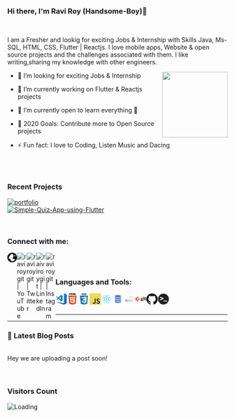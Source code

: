 ### Hi there, I'm Ravi Roy (Handsome-Boy)👋
<br/>

   I am a Fresher and lookig for exciting Jobs & Internship with Skills Java, Ms-SQL, HTML, CSS, Flutter | Reactjs.
   I love mobile apps, Website &  open source projects and the challenges associated with them.
   I like writing,sharing my knowledge with other engineers.

   <img align ="right" src = "https://i.imgur.com/w4pKOQi.jpg" width="150" height="150">

  - 👯 I’m looking for exciting Jobs & Internship
- 🔭 I’m currently working on Flutter & Reactjs projects
- 🌱 I’m currently open to learn everything 🤣

- 🥅 2020 Goals: Contribute more to Open Source projects
- ⚡ Fun fact: I love to Coding, Listen Music and Dacing

<br/>
<br/>

### Recent Projects

[![portfolio](https://github-readme-stats.vercel.app/api/pin/?username=raviroygit&repo=portfolio)](https://github.com/raviroygit/portfolio) 
<br>
[![Simple-Quiz-App-using-Flutter](https://github-readme-stats.vercel.app/api/pin/?username=raviroygit&repo=Simple-Quiz-App-using-Flutter)](https://github.com/raviroygit/Simple-Quiz-App-using-Flutter)

<br>

### Connect with me:

[<img align="left" alt="raviroygit" width="22px" src="https://raw.githubusercontent.com/iconic/open-iconic/master/svg/globe.svg" />
<img align="left" alt="raviroygit | YouTube" width="22px" src="https://cdn.jsdelivr.net/npm/simple-icons@v3/icons/youtube.svg" />][youtube]
[<img align="left" alt=" raviroygit | Twitter" width="22px" src="https://cdn.jsdelivr.net/npm/simple-icons@v3/icons/twitter.svg" />][twitter]
[<img align="left" alt="raiviroygit | LinkedIn" width="22px" src="https://cdn.jsdelivr.net/npm/simple-icons@v3/icons/linkedin.svg" />][linkedin]
[<img align="left" alt="raviroygit | Instagram" width="22px" src="https://cdn.jsdelivr.net/npm/simple-icons@v3/icons/instagram.svg" />][instagram]

<br />
<br/>

### Languages and Tools:

<img align="left" alt="Visual Studio Code" width="26px" src="https://raw.githubusercontent.com/github/explore/80688e429a7d4ef2fca1e82350fe8e3517d3494d/topics/visual-studio-code/visual-studio-code.png" />
<img align="left" alt="HTML5" width="26px" src="https://raw.githubusercontent.com/github/explore/80688e429a7d4ef2fca1e82350fe8e3517d3494d/topics/html/html.png" />
<img align="left" alt="CSS3" width="26px" src="https://raw.githubusercontent.com/github/explore/80688e429a7d4ef2fca1e82350fe8e3517d3494d/topics/css/css.png" />

[<img align="left" alt="JavaScript" width="26px" src="https://raw.githubusercontent.com/github/explore/80688e429a7d4ef2fca1e82350fe8e3517d3494d/topics/javascript/javascript.png" />][jsplaylist]
[<img align="left" alt="React" width="26px" src="https://raw.githubusercontent.com/github/explore/80688e429a7d4ef2fca1e82350fe8e3517d3494d/topics/react/react.png" />][reactplaylist]
<!--[<img align="left" alt="Gatsby" width="26px" src="https://raw.githubusercontent.com/github/explore/e94815998e4e0713912fed477a1f346ec04c3da2/topics/gatsby/gatsby.png" />][webdevplaylist]
[<img align="left" alt="GraphQL" width="26px" src="https://raw.githubusercontent.com/github/explore/80688e429a7d4ef2fca1e82350fe8e3517d3494d/topics/graphql/graphql.png" />][webdevplaylist]
[<img align="left" alt="Node.js" width="26px" src="https://raw.githubusercontent.com/github/explore/80688e429a7d4ef2fca1e82350fe8e3517d3494d/topics/nodejs/nodejs.png" />][webdevplaylist]
[<img align="left" alt="Deno" width="26px" src="https://raw.githubusercontent.com/github/explore/361e2821e2dea67711cde99c9c40ed357061cf27/topics/deno/deno.png" />][webdevplaylist]-->
[<img align="left" alt="SQL" width="26px" src="https://raw.githubusercontent.com/github/explore/80688e429a7d4ef2fca1e82350fe8e3517d3494d/topics/sql/sql.png" />][webdevplaylist]
[<img align="left" alt="MySQL" width="26px" src="https://raw.githubusercontent.com/github/explore/80688e429a7d4ef2fca1e82350fe8e3517d3494d/topics/mysql/mysql.png" />][webdevplaylist]
<!--[<img align="left" alt="MongoDB" width="26px" src="https://raw.githubusercontent.com/github/explore/80688e429a7d4ef2fca1e82350fe8e3517d3494d/topics/mongodb/mongodb.png" />][webdevplaylist]-->
[<img align="left" alt="Git" width="26px" src="https://raw.githubusercontent.com/github/explore/80688e429a7d4ef2fca1e82350fe8e3517d3494d/topics/git/git.png" />][webdevplaylist]
[<img align="left" alt="GitHub" width="26px" src="https://raw.githubusercontent.com/github/explore/78df643247d429f6cc873026c0622819ad797942/topics/github/github.png" />][webdevplaylist]
[<img align="left" alt="Terminal" width="26px" src="https://raw.githubusercontent.com/github/explore/80688e429a7d4ef2fca1e82350fe8e3517d3494d/topics/terminal/terminal.png" />][webdevplaylist]

<br />
<br />

---

<!--### 📺 Latest YouTube Videos-->

<!-- YOUTUBE:START -->

<!--[PORTFOLIO: Build a Portfolio 
using React.js ! ](https://www.youtube.com/watch?v=mfSyX40dxPg)
<!-- [Building BATTLESHIPS Multiplayer Game with Node.js, Express, Socket.io, Heroku | (2/3)](https://www.youtube.com/watch?v=TpAwggQJPUQ)
- [GSAP Typing Animation | Tween & Timeline Basics (2020)](https://www.youtube.com/watch?v=ZT66N5hBiCE)
- [Next Level GitHub Profile README (NEW) | How To Create An Amazing Profile ReadMe With GitHub Actions](https://www.youtube.com/watch?v=ECuqb5Tv9qI)
- [There's more to CONSOLE than .log( ) | Things you didn't know console could do!!](https://www.youtube.com/watch?v=_-bHhEGcDiQ)-->
<!-- YOUTUBE:END -->

<!--➡️ [more videos...](https://www.youtube.com/feed/my_videos)-->

---

### 📕 Latest Blog Posts
  <br/>
<!-- BLOG-POST-LIST:START -->
Hey we are uploading a post soon!
<!--- [Microinteractions: Password Validation Animation](https://dev.to/codestackr/microinteractions-password-validation-animation-5629)
- [Notion + YouTube - A Powerful Combination for Productivity](https://dev.to/codestackr/notion-youtube-a-powerful-combination-for-productivity-1def)
- [Regular Expressions (RegEx) Crash Course](https://dev.to/codestackr/regular-expressions-regex-crash-course-248n)
- [Emmet Part 2 - Advanced](https://dev.to/codestackr/emmet-part-2-advanced-4c65)
- [Deno 1.0 Released! (Easy) REST API Example](https://dev.to/codestackr/deno-1-0-released-easy-rest-api-example-2fbl)-->
<!-- BLOG-POST-LIST:END -->

<!--➡️ [more blog posts...]<!--(https://codestackr.com)-->

<br/>

<!--!--<details>
  <summary>:zap: Recent Github Activity</summary>
  
  <!--START_SECTION:activity-->

  <!--1. ❗️ Opened issue [#9](https://github.com//jamesgeorge007/github-activity-readme/issues/9) in [jamesgeorge007/github-activity-readme](https://github.com//jamesgeorge007/github-activity-readme)
  2. 🎉 Merged PR [#3](https://github.com//codeSTACKr/codeSTACKr/pull/3) in [codeSTACKr/codeSTACKr](https://github.com//codeSTACKr/codeSTACKr)
  3. 🎉 Merged PR [#1](https://github.com//codeSTACKr/battleships/pull/1) in [codeSTACKr/battleships](https://github.com//codeSTACKr/battleships)
  4. 💪 Opened PR [#1](https://github.com//codeSTACKr/battleships/pull/1) in [codeSTACKr/battleships](https://github.com//codeSTACKr/battleships)
  5. 🎉 Merged PR [#2](https://github.com//kubowania/battleships/pull/2) in [kubowania/battleships](https://github.com//kubowania/battleships)-->
  
  <!--END_SECTION:activity-->

</details>

<!--<details>
  <summary>:zap: Github Stats</summary>

  
  <img align="left" alt="RaviRoy's Github Stats" src="https://github-readme-stats.raviroygit.vercel.app/api?username=raviroygit&show_icons=true&hide_border=true" />

</details>-->
<br/>
<br/>

### Visitors Count
<img align="left" src = "https://profile-counter.glitch.me/raviroygit/count.svg" alt ="Loading">

<!--[website]: https://codeSTACKr.com-->
[twitter]: https://twitter.com/RaviRoyHandsom1?s=09
[youtube]: https://www.youtube.com/feed/my_videos
[instagram]: https://www.instagram.com/handsome_boy_ravi_roy/
[linkedin]: https://www.linkedin.com/in/ravikumarroy
[webdevplaylist]: https://www.youtube.com/playlist?list=PLkwxH9e_vrAJ0WbEsFA9W3I1W-g_BTsbt
[jsplaylist]: https://www.youtube.com/playlist?list=PLkwxH9e_vrALRJKu7wfXby3MKeflhTu6B
[cssplaylist]: https://www.youtube.com/playlist?list=PLkwxH9e_vrALSdvZuEh6gqQdmDoDIoqz4
[reactplaylist]: https://www.youtube.com/playlist?list=PLkwxH9e_vrAK4TdffpxKY3QGyHCpxFcQ0
